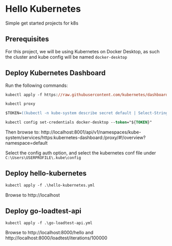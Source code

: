# Hello Kubernetes

Simple get started projects for k8s

## Prerequisites

For this project, we will be using Kubernetes on Docker Desktop, as such the cluster and kube config will be named `docker-desktop`

## Deploy Kubernetes Dashboard

Run the following commands:

```ps
kubectl apply -f https://raw.githubusercontent.com/kubernetes/dashboard/v1.10.1/src/deploy/recommended/kubernetes-dashboard.yaml

kubectl proxy

$TOKEN=((kubectl -n kube-system describe secret default | Select-String "token:") -split " +")[1]

kubectl config set-credentials docker-desktop --token="${TOKEN}"
```

Then browse to: http://localhost:8001/api/v1/namespaces/kube-system/services/https:kubernetes-dashboard:/proxy/#!/overview?namespace=default

Select the config auth option, and select the kubernetes conf file under `C:\Users\USERPROFILE\.kube\config`

## Deploy hello-kubernetes

```ps
kubectl apply -f .\hello-kubernetes.yml
```

Browse to http://localhost

## Deploy go-loadtest-api

```ps
kubectl apply -f .\go-loadtest-api.yml
```

Browse to http://localhost:8000/hello and http://localhost:8000/loadtest/iterations/100000

